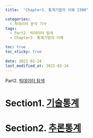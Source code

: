 ```yaml
---
title:  "Chapter3. 통계기법의 이해 2300"

categories:
  - 빅데이터 분석 기사
tags:
  - Part2. 빅데이터 탐색
  - Chapter3. 통계기법의 이해

toc: true
toc_sticky: true
 
date: 2021-02-24
last_modified_at: 2021-02-24
---
```


Part2. [빅데이터 탐색]()

# Section1. [기술통계]()

# Section2. [추론통계]()